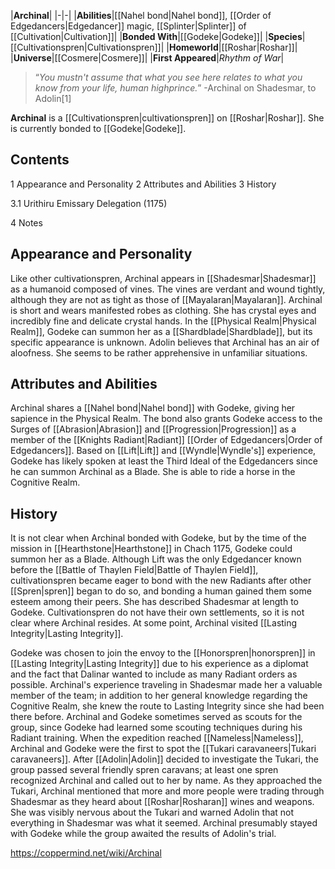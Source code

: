 |**Archinal**|
|-|-|
|**Abilities**|[[Nahel bond\|Nahel bond]], [[Order of Edgedancers\|Edgedancer]] magic, [[Splinter\|Splinter]] of [[Cultivation\|Cultivation]]|
|**Bonded With**|[[Godeke\|Godeke]]|
|**Species**|[[Cultivationspren\|Cultivationspren]]|
|**Homeworld**|[[Roshar\|Roshar]]|
|**Universe**|[[Cosmere\|Cosmere]]|
|**First Appeared**|*Rhythm of War*|

>“*You mustn't assume that what you see here relates to what you know from your life, human highprince.*”
\-Archinal on Shadesmar, to Adolin[1]


**Archinal** is a [[Cultivationspren\|cultivationspren]] on [[Roshar\|Roshar]]. She is currently bonded to [[Godeke\|Godeke]].

## Contents

1 Appearance and Personality
2 Attributes and Abilities
3 History

3.1 Urithiru Emissary Delegation (1175)


4 Notes


## Appearance and Personality
Like other cultivationspren, Archinal appears in [[Shadesmar\|Shadesmar]] as a humanoid composed of vines. The vines are verdant and wound tightly, although they are not as tight as those of [[Mayalaran\|Mayalaran]]. Archinal is short and wears manifested robes as clothing. She has crystal eyes and incredibly fine and delicate crystal hands. In the [[Physical Realm\|Physical Realm]], Godeke can summon her as a [[Shardblade\|Shardblade]], but its specific appearance is unknown.
Adolin believes that Archinal has an air of aloofness. She seems to be rather apprehensive in unfamiliar situations.

## Attributes and Abilities
Archinal shares a [[Nahel bond\|Nahel bond]] with Godeke, giving her sapience in the Physical Realm. The bond also grants Godeke access to the Surges of [[Abrasion\|Abrasion]] and [[Progression\|Progression]] as a member of the [[Knights Radiant\|Radiant]] [[Order of Edgedancers\|Order of Edgedancers]]. Based on [[Lift\|Lift]] and [[Wyndle\|Wyndle's]] experience, Godeke has likely spoken at least the Third Ideal of the Edgedancers since he can summon Archinal as a Blade.
She is able to ride a horse in the Cognitive Realm.

## History
It is not clear when Archinal bonded with Godeke, but by the time of the mission in [[Hearthstone\|Hearthstone]] in Chach 1175, Godeke could summon her as a Blade. Although Lift was the only Edgedancer known before the [[Battle of Thaylen Field\|Battle of Thaylen Field]], cultivationspren became eager to bond with the new Radiants after other [[Spren\|spren]] began to do so, and bonding a human gained them some esteem among their peers.
She has described Shadesmar at length to Godeke. Cultivationspren do not have their own settlements, so it is not clear where Archinal resides. At some point, Archinal visited [[Lasting Integrity\|Lasting Integrity]].


Godeke was chosen to join the envoy to the [[Honorspren\|honorspren]] in [[Lasting Integrity\|Lasting Integrity]] due to his experience as a diplomat and the fact that Dalinar wanted to include as many Radiant orders as possible. Archinal's experience traveling in Shadesmar made her a valuable member of the team; in addition to her general knowledge regarding the Cognitive Realm, she knew the route to Lasting Integrity since she had been there before. Archinal and Godeke sometimes served as scouts for the group, since Godeke had learned some scouting techniques during his Radiant training.
When the expedition reached [[Nameless\|Nameless]], Archinal and Godeke were the first to spot the [[Tukari caravaneers\|Tukari caravaneers]]. After [[Adolin\|Adolin]] decided to investigate the Tukari, the group passed several friendly spren caravans; at least one spren recognized Archinal and called out to her by name. As they approached the Tukari, Archinal mentioned that more and more people were trading through Shadesmar as they heard about [[Roshar\|Rosharan]] wines and weapons. She was visibly nervous about the Tukari and warned Adolin that not everything in Shadesmar was what it seemed. Archinal presumably stayed with Godeke while the group awaited the results of Adolin's trial.



https://coppermind.net/wiki/Archinal